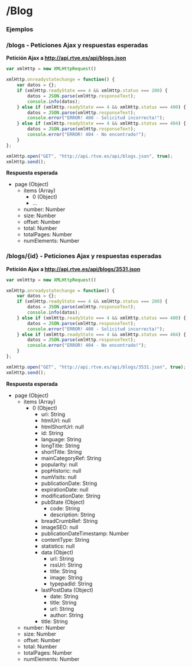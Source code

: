 # /Blog

### Ejemplos


### /blogs - Peticiones Ajax y respuestas esperadas

**Petición Ajax a http://api.rtve.es/api/blogs.json**

```javascript
var xmlHttp = new XMLHttpRequest()

xmlHttp.onreadystatechange = function() {
    var datos = {};
    if (xmlHttp.readyState === 4 && xmlHttp.status === 200) {
        datos = JSON.parse(xmlHttp.responseText);
        console.info(datos);
    } else if (xmlHttp.readyState === 4 && xmlHttp.status === 400) {
        datos = JSON.parse(xmlHttp.responseText);
        console.error("ERROR! 400 - Solicitud incorrecta!");         
    } else if (xmlHttp.readyState === 4 && xmlHttp.status === 404) {
        datos = JSON.parse(xmlHttp.responseText);
        console.error("ERROR! 404 - No encontrado!");
    }
};

xmlHttp.open("GET", "http://api.rtve.es/api/blogs.json", true);
xmlHttp.send();
```

**Respuesta esperada**

- page (Object)
	- items (Array)
		- 0 (Object)
		- ...
	- number: Number
	- size: Number
	- offset: Number
	- total: Number
	- totalPages: Number
	- numElements: Number



### /blogs/{id} - Peticiones Ajax y respuestas esperadas

**Petición Ajax a http://api.rtve.es/api/blogs/3531.json**

```javascript
var xmlHttp = new XMLHttpRequest()

xmlHttp.onreadystatechange = function() {
    var datos = {};
    if (xmlHttp.readyState === 4 && xmlHttp.status === 200) {
        datos = JSON.parse(xmlHttp.responseText);
        console.info(datos);
    } else if (xmlHttp.readyState === 4 && xmlHttp.status === 400) {
        datos = JSON.parse(xmlHttp.responseText);
        console.error("ERROR! 400 - Solicitud incorrecta!");         
    } else if (xmlHttp.readyState === 4 && xmlHttp.status === 404) {
        datos = JSON.parse(xmlHttp.responseText);
        console.error("ERROR! 404 - No encontrado!");
    }
};

xmlHttp.open("GET", "http://api.rtve.es/api/blogs/3531.json", true);
xmlHttp.send();
```

**Respuesta esperada**

- page (Object)
	- items (Array)
		- 0 (Object)
			- uri: String
			- htmlUrl: null
			- htmlShortUrl: null
			- id: String
			- language: String
			- longTitle: String
			- shortTitle: String
			- mainCategoryRef: String
			- popularity: null
			- popHistoric: null
			- numVisits: null
			- publicationDate: String
			- expirationDate: null
			- modificationDate: String
			- pubState (Object)
				- code: String
				- description: String
			- breadCrumbRef: String
			- imageSEO: null
			- publicationDateTimestamp: Number
			- contentType: String
			- statistics: null
			- data (Object)
				- url: String
				- rssUrl: String
				- title: String
				- image: String
				- typepadId: String
			- lastPostData (Object)
				- date: String
				- title: String
				- url: String
				- author: String
			- title: String
	- number: Number
	- size: Number
	- offset: Number
	- total: Number
	- totalPages: Number
	- numElements: Number